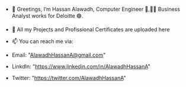 - 👋 Greetings, I’m Hassan Alawadh, Computer Engineer 👷,👨‍💻 Business Analyst works for Deloitte 🟢.
- 📢 All my Projects and Profissional Certificates are uploaded here


- 📫 You can reach me via:
- Email: "AlawadhHassanA@gmail.com"
- LinkdIn: "https://www.linkedin.com/in/AlawadhHassanA" 
- Twitter: "https://twitter.com/AlawadhHassanA"

<!---
AlawadhHassanA/AlawadhHassanA is a ✨ special ✨ repository because its `README.md` (this file) appears on your GitHub profile.
You can click the Preview link to take a look at your changes.
--->
